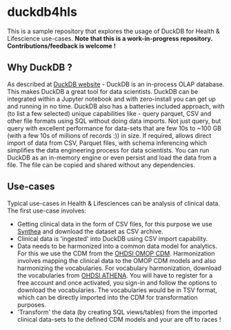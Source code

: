 # duckdb4hls
This is a sample repository that explores the usage of DuckDB for Health & Lifescience use-cases. **Note that this is a work-in-progress repository. Contributions/feedback is welcome !**

## Why DuckDB ?
As described at [DuckDB website](https://duckdb.org/) - DuckDB is an in-process OLAP database. This makes DuckDB a great tool for data scientists. DuckDB can be integrated within a Jupyter notebook and with zero-install you can get up and running in no time. DuckDB also has a batteries included approach, with (to list a few selected) unique capabilities like - query parquet, CSV and other file formats using SQL without doing data imports. Not just query, but query with excellent performance for data-sets that are few 10s to ~100 GB (with a few 10s of millions of records :)) in size. If required, allows direct import of data from CSV, Parquet files, with schema inferencing which simplifies the data engineering process for data scientists. You can run DuckDB as an in-memory engine or even persist and load the data from a file. The file can be copied and shared without any dependencies.

## Use-cases
Typical use-cases in Health & Lifesciences can be analysis of clinical data.  The first use-case involves:
* Getting clinical data in the form of CSV files, for this purpose we use [Synthea](https://synthetichealth.github.io/synthea/) and download the dataset as CSV archive.
* Clinical data is 'ingested' into DuckDB using CSV import capability.
* Data needs to be harmonized into a common data model for analytics. For this we use the CDM from the [OHDSI OMOP CDM](https://ohdsi.github.io/CommonDataModel/#:~:text=The%20Observational%20Medical%20Outcomes%20Partnership%20%28OMOP%29%20Common%20Data,the%20OMOP%20CDM%20is%20the%20OHDSI%20standardized%20vocabularies). Harmonization involves mapping the clinical data to the OMOP CDM models and also harmonizing the vocabularies. For vocabulary harmonization, download the vocabularies from [OHDSI ATHENA](https://athena.ohdsi.org/). You will have to register for a free account and once activated, you sign-in and follow the options to download the vocabularies. The vocabularies would be in TSV format, which can be directly imported into the CDM for transformation purposes.
* 'Transform' the data (by creating SQL views/tables) from the imported clinical data-sets to the defined CDM models and your are off to races !


